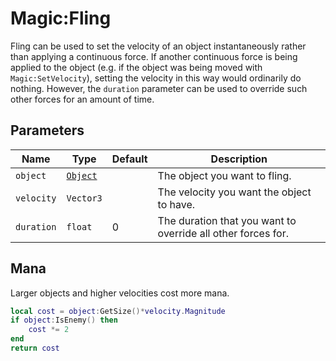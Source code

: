 # Magic:Fling
Fling can be used to set the velocity of an object instantaneously rather than applying a continuous force. If another continuous force is being applied to the object (e.g. if the object was being moved with `Magic:SetVelocity`), setting the velocity in this way would ordinarily do nothing. However, the `duration` parameter can be used to override such other forces for an amount of time.

## Parameters
| Name | Type | Default | Description |
| - | - | - | - |
| `object` | [`Object`][obj] | | The object you want to fling. |
| `velocity` | `Vector3` | | The velocity you want the object to have. |
| `duration` | `float` | 0 | The duration that you want to override all other forces for.

## Mana
Larger objects and higher velocities cost more mana.
```lua
local cost = object:GetSize()*velocity.Magnitude
if object:IsEnemy() then
    cost *= 2
end
return cost
```

[obj]: ../../object/